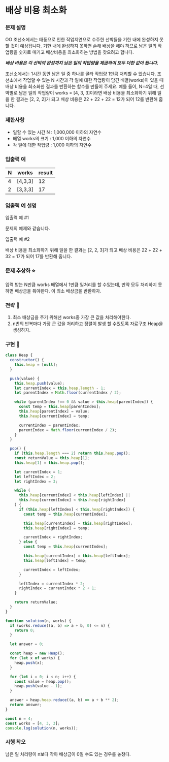 # 배상 비용 최소화

### **문제 설명**

OO 조선소에서는 태풍으로 인한 작업지연으로 수주한 선박들을 기한 내에 완성하지 못할 것이 예상됩니다. 기한 내에 완성하지 못하면 손해 배상을 해야 하므로 남은 일의 작업량을 숫자로 매기고 배상비용을 최소화하는 방법을 찾으려고 합니다.

**_배상 비용은 각 선박의 완성까지 남은 일의 작업량을 제곱하여 모두 더한 값이 됩니다._**

조선소에서는 1시간 동안 남은 일 중 하나를 골라 작업량 1만큼 처리할 수 있습니다. 조선소에서 작업할 수 있는 N 시간과 각 일에 대한 작업량이 담긴 배열(works)이 있을 때 배상 비용을 최소화한 결과를 반환하는 함수를 만들어 주세요. 예를 들어, N=4일 때, 선박별로 남은 일의 작업량이 works = [4, 3, 3]이라면 배상 비용을 최소화하기 위해 일을 한 결과는 [2, 2, 2]가 되고 배상 비용은 22 + 22 + 22 = 12가 되어 12를 반환해 줍니다.

### 제한사항

- 일할 수 있는 시간 N : 1,000,000 이하의 자연수
- 배열 works의 크기 : 1,000 이하의 자연수
- 각 일에 대한 작업량 : 1,000 이하의 자연수

### 입출력 예

| N   | works   | result |
| --- | ------- | ------ |
| 4   | [4,3,3] | 12     |
| 2   | [3,3,3] | 17     |

### 입출력 예 설명

입출력 예 #1

문제의 예제와 같습니다.

입출력 예 #2

배상 비용을 최소화하기 위해 일을 한 결과는 [2, 2, 3]가 되고 배상 비용은 22 + 22 + 32 = 17가 되어 17를 반환해 줍니다.

### 문제 추상화 ⭐

입력 받는 N만큼 works 배열에서 1만큼 일처리를 할 수있는데, 만약 모두 처리하지 못하면 배상금을 줘야한다. 이 최소 배상금을 반환하자.

### 전략 🔧

1. 최소 배상금을 주기 위해선 works중 가장 큰 값을 처리해야한다.
2. n번의 반복마다 가장 큰 값을 처리하고 정렬이 발생 할 수있도록 자료구조 Heap을 생성하자.

### 구현 🔨

```jsx
class Heap {
  constructor() {
    this.heap = [null];
  }

  push(value) {
    this.heap.push(value);
    let currentIndex = this.heap.length - 1;
    let parentIndex = Math.floor(currentIndex / 2);

    while (parentIndex !== 0 && value > this.heap[parentIndex]) {
      const temp = this.heap[parentIndex];
      this.heap[parentIndex] = value;
      this.heap[currentIndex] = temp;

      currentIndex = parentIndex;
      parentIndex = Math.floor(currentIndex / 2);
    }
  }

  pop() {
    if (this.heap.length === 2) return this.heap.pop();
    const returnValue = this.heap[1];
    this.heap[1] = this.heap.pop();

    let currentIndex = 1;
    let leftIndex = 2;
    let rightIndex = 3;

    while (
      this.heap[currentIndex] < this.heap[leftIndex] ||
      this.heap[currentIndex] < this.heap[rightIndex]
    ) {
      if (this.heap[leftIndex] < this.heap[rightIndex]) {
        const temp = this.heap[currentIndex];

        this.heap[currentIndex] = this.heap[rightIndex];
        this.heap[rightIndex] = temp;

        currentIndex = rightIndex;
      } else {
        const temp = this.heap[currentIndex];

        this.heap[currentIndex] = this.heap[leftIndex];
        this.heap[leftIndex] = temp;

        currentIndex = leftIndex;
      }

      leftIndex = currentIndex * 2;
      rightIndex = currentIndex * 2 + 1;
    }

    return returnValue;
  }
}

function solution(n, works) {
  if (works.reduce((a, b) => a + b, 0) <= n) {
    return 0;
  }

  let answer = 0;

  const heap = new Heap();
  for (let x of works) {
    heap.push(x);
  }

  for (let i = 0; i < n; i++) {
    const value = heap.pop();
    heap.push(value - 1);
  }

  answer = heap.heap.reduce((a, b) => a + b ** 2);
  return answer;
}

const n = 4;
const works = [4, 3, 3];
console.log(solution(n, works));
```

### 시행 착오

남은 일 처리량이 n보다 작아 배상금이 0일 수도 있는 경우를 놓쳤다.
